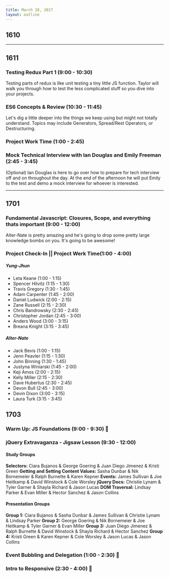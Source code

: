 ```yaml
---
title: March 28, 2017
layout: outline
---
```


## 1610

-----------------------------------------------

## 1611

### Testing Redux Part 1 (9:00 - 10:30)
Testing parts of redux is like unit testing a tiny little JS function. Taylor will walk you through how to test the less complicated stuff so you dive into your projects.  

### ES6 Concepts & Review (10:30 - 11:45)
Let's dig a little deeper into the things we keep using but might not totally understand. Topics may include Generators, Spread/Rest Operators, or Destructuring.

### Project Work Time (1:00 - 2:45)

### Mock Technical Interview with Ian Douglas and Emily Freeman (2:45 - 3:45)

(Optional) Ian Douglas is here to go over how to prepare for tech interview off and on throughout the day. At the end of the afternoon he will put Emily to the test and demo a mock interview for whoever is interested.  

-----------------------------------------------

## 1701

### Fundamental Javascript: Closures, Scope, and everything thats important (9:00 - 12:00)

Alter-Nate is pretty amazing and he's going to drop some pretty large knowledge bombs on you. It's going to be awesome!

### Project Check-In || Project Werk Time(1:00 - 4:00)

##### Yung-Jhun

* Leta Keane (1:00 - 1:15)
* Spencer Hilvitz (1:15 - 1:30)
* Travis Gregory (1:30 - 1:45)
* Adam Carpenter (1:45 - 2:00)
* Daniel Ludwick (2:00 - 2:15)
* Zane Russell (2:15 - 2:30)
* Chris Bandrowsky (2:30 - 2:45)
* Christopher Jordan (2:45 - 3:00)
* Anders Wood (3:00 - 3:15)
* Breana Knight (3:15 - 3:45)

##### Alter-Nate
* Jack Bevis (1:00 - 1:15)
* Jenn Peavler (1:15 - 1:30)
* John Binning (1:30 - 1:45)
* Justyna Winiarski (1:45 - 2:00)
* Keji Amos (2:00 - 2:15)
* Kelly Miller (2:15 - 2:30)
* Dave Hubertus (2:30 - 2:45)
* Devon Bull (2:45 - 3:00)
* Devin Dixon (3:00 - 3:15)
* Laura Turk (3:15 - 3:45)


## 1703

### Warm Up: JS Foundations (9:00 - 9:30) :muscle:

### jQuery Extravaganza - Jigsaw Lesson (9:30 - 12:00)

#### Study Groups

**Selectors:** Ciara Bujanos & George Goering & Juan Diego Jimenez & Kristi Green
**Getting and Setting Content Values:** Sasha Dunbar & Nik Bornemeier & Ralph Burnette & Karen Kepner
**Events:** James Sullivan & Joe Heitkamp & David Winstock & Cole Worsley
**jQuery Docs:** Christie Lynam & Tyler Garner & Shayla Richard & Jason Lucas
**DOM Traversal:** Lindsay Parker & Evan Miller & Hector Sanchez & Jason Collins

#### Presentation Groups

**Group 1:** Ciara Bujanos & Sasha Dunbar & James Sullivan & Christie Lynam & Lindsay Parker
**Group 2:** George Goering & Nik Bornemeier & Joe Heitkamp & Tyler Garner & Evan Miller
**Group 3:** Juan Diego Jimenez & Ralph Burnette & David Winstock & Shayla Richard & Hector Sanchez
**Group 4:** Kristi Green & Karen Kepner & Cole Worsley & Jason Lucas & Jason Collins

### Event Bubbling and Delegation (1:00 - 2:30) :balloon:

### Intro to Responsive (2:30 - 4:00) :punch:
